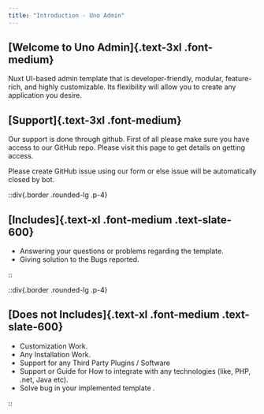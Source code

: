 ```yaml
---
title: "Introduction - Uno Admin"
---
```


<div class="space-y-4">

## [Welcome to Uno Admin]{.text-3xl .font-medium}

Nuxt UI-based admin template that is developer-friendly, modular, feature-rich, and highly customizable. Its flexibility will allow you to create any application you desire.

## [Support]{.text-3xl .font-medium}

Our support is done through github. First of all please make sure you have access to our GitHub repo. Please visit this page to get details on getting access.

Please create GitHub issue using our form or else issue will be automatically closed by bot.

::div{.border .rounded-lg .p-4}

## [Includes]{.text-xl .font-medium .text-slate-600}

<ul class="list-disc list-inside mt-2">
    <li>Answering your questions or problems regarding the template. </li>
    <li>Giving solution to the Bugs reported.</li>
</ul>
::

::div{.border .rounded-lg .p-4}

## [Does not Includes]{.text-xl .font-medium .text-slate-600}

<ul class="list-disc list-inside mt-2">
    <li>Customization Work.</li>
    <li>Any Installation Work.</li>
    <li>Support for any Third Party Plugins / Software</li>
    <li>Support or Guide for How to integrate with any technologies (like, PHP, .net, Java etc).</li>
    <li>Solve bug in your implemented template 
    .</li>
</ul>
::

</div>
